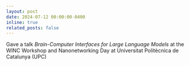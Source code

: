 ```yaml
---
layout: post
date: 2024-07-12 00:00:00-0400
inline: true
related_posts: false
---
```



Gave a talk *Brain-Computer Interfaces for Large Language Models* at the WINC Workshop and Nanonetworking Day at Universitat Politècnica de Catalunya (UPC)

